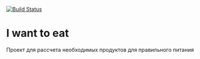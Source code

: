 [![Build Status](https://travis-ci.org/Antonppavlov/iwanttoeat.svg?branch=master)](https://travis-ci.org/Antonppavlov/iwanttoeat)
# I want to eat

Проект для рассчета необходимых продуктов для правильного питания
